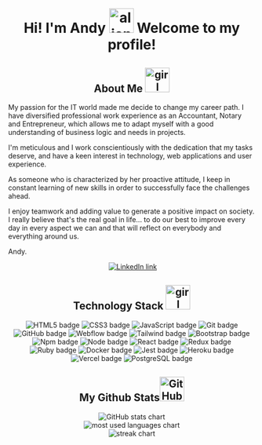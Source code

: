 <h1 align="center"> Hi! I'm Andy <img src="https://media.giphy.com/media/kReKcfrs1YoTmt2AQt/giphy.gif" alt="alien waving hi" width="50"/> Welcome to my profile! </h1>


<!--- About Me -->
<h2 align="center"> About Me <img src="https://media.giphy.com/media/4XXo8A7CIW1lZGgdhm/giphy.gif" alt="girl typing on computer" width="50"/> </h2>

My passion for the IT world made me decide to change my career path. I have diversified professional work experience as an Accountant, Notary and Entrepreneur, which allows me to adapt myself with a good understanding of business logic and needs in projects.

I'm meticulous and I work conscientiously with the dedication that my tasks deserve, and have a keen interest in technology, web applications and user experience.

As someone who is characterized by her proactive attitude, I keep in constant learning of new skills in order to successfully face the challenges ahead. 

I enjoy teamwork and adding value to generate a positive impact on society. I really believe that's the real goal in life... to do our best to improve every day in every aspect we can and that will reflect on everybody and everything around us. 

Andy.


<!--- Social Media Links -->
<div align="center">
  <a href="https://github.com/AndreaOliver"><img src="https://img.shields.io/badge/GitHub-%23121011.svg?style=plastic&logo=github&logoColor=white" alt=""GitHub link"/></a> 
  <a href="https://www.linkedin.com/in/andrea--oliver"><img src="https://img.shields.io/badge/LinkedIn-%230077B5.svg?style=plastic&logo=linkedin&logoColor=white" alt="LinkedIn link"/></a>
</div>


<!--- Technology Stack -->
<h2 align="center">Technology Stack <img src="https://media.giphy.com/media/NgurY1o4z080Jfoyzw/giphy.gif" alt="girl typing on computer" width="50"/></h2>

<div align="center">
  <img src="https://img.shields.io/badge/HTML5-%23E34F26.svg?style=plastic&logo=html5&logoColor=white" alt="HTML5 badge"/>
  <img src="https://img.shields.io/badge/CSS3-%231572B6.svg?style=plastic&logo=css3&logoColor=white" alt="CSS3 badge"/>
  <img src="https://img.shields.io/badge/JavaScript-%23323330.svg?style=plastic&logo=javascript&logoColor=%23F7DF1E" alt="JavaScript badge"/>
  
  <img src="https://img.shields.io/badge/Git-%23F05033.svg?style=plastic&logo=git&logoColor=white" alt="Git badge"/>
  <img src="https://img.shields.io/badge/GitHub-%23121011.svg?style=plastic&logo=github&logoColor=white" alt="GitHub badge"/>
  
  <img src="https://img.shields.io/badge/Webflow-blue.svg?style=plastic&logo=webflow-css&logoColor=white" alt="Webflow badge"/>
  <img src="https://img.shields.io/badge/Tailwindcss-%2338B2AC.svg?style=plastic&logo=tailwind-css&logoColor=white" alt="Tailwind badge"/>
  <img src="https://img.shields.io/badge/Bootstrap-%23563D7C.svg?style=plastic&logo=bootstrap&logoColor=white" alt="Bootstrap badge"/>
  
  <img src="https://img.shields.io/badge/NPM-%23CB3837.svg?style=plastic&logo=npm&logoColor=white" alt="Npm badge"/>
  <img src="https://img.shields.io/badge/Node.js-6DA55F?style=plastic&logo=node.js&logoColor=white" alt="Node badge"/>

  <img src="https://img.shields.io/badge/React-%2320232a.svg?style=plastic&logo=react&logoColor=%2361DAFB" alt="React badge"/>
  <img src="https://img.shields.io/badge/Redux-%23593d88.svg?style=plastic&logo=redux&logoColor=white" alt="Redux badge"/>
  
  <img src="https://img.shields.io/badge/Ruby-%23CC342D.svg?style=plastic&logo=ruby&logoColor=white" alt="Ruby badge"/>
  <img src="https://img.shields.io/badge/docker-%230db7ed.svg?style=plastic&logo=docker&logoColor=white" alt="Docker badge"/>
  
  <img src="https://img.shields.io/badge/Jest-%23C21325?style=plastic&logo=Jest&logoColor=white" alt="Jest badge"/>
  
  <img src="https://img.shields.io/badge/Heroku-%23430098.svg?style=plastic&logo=heroku&logoColor=white" alt="Heroku badge"/>
  <img src="https://img.shields.io/badge/vercel-%23000000.svg?style=plastic&logo=vercel&logoColor=white" alt="Vercel badge"/>
  
  <img src="https://img.shields.io/badge/postgreSQL-%23316192.svg?style=plastic&logo=postgresql&logoColor=white" alt="PostgreSQL badge"/>
  
</div>


<!--- GitHub Stats -->
<h2 align="center">
  My Github Stats<img src="https://media.giphy.com/media/KzJkzjggfGN5Py6nkT/giphy.gif" alt="GitHub logo" width="50" color="white">
</h2>

<div align="center">
  <img src = "https://github-readme-stats-andreaoliver.vercel.app/api?username=andreaoliver&count_private=true&show_icons=true&theme=tokyonight&hide=issues" alt="GitHub stats chart">
</div>

<div align="center"  >
  <img src = "https://github-readme-stats-andreaoliver.vercel.app/api/top-langs/?username=andreaoliver&count_private=true&theme=tokyonight" alt="most used languages chart">
</div>

<div align="center">
  <img src = "https://github-readme-streak-stats.herokuapp.com/?user=andreaoliver&count_private=true&theme=tokyonight" alt="streak chart">
</div>
